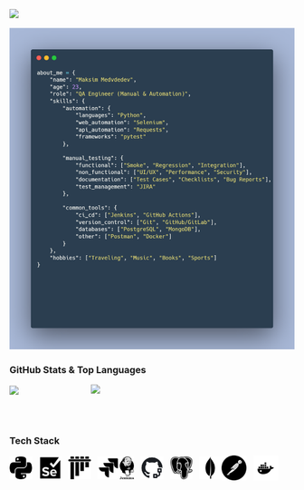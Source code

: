 [![](https://capsule-render.vercel.app/api?type=waving&color=0:6e88b8,30:96aacd,50:b9c7df,70:96aacd,100:6e88b8&height=170&section=header&text=Hi,%20lovely%20to%20see%20you%20👋🏼&fontSize=32&fontColor=22272e&fontAlignY=30)]()

<p align="center"><img src="./img/about_me.webp" width="850" /></p>

<h3>GitHub Stats & Top Languages</h3>
<a href="https://github.com/devdeM1">
<img align="center" src="https://github-readme-stats.vercel.app/api?username=devdeM1&hide_title=true&hide_border=true&show_icons=true&include_all_commits=true&count_private=true&theme=react&text_color=C2CBD3&title_color=ABCEE2&icon_color=ABCEE2" width="400"/>
</a>
<a href="https://github.com/devdeM1">
<img align="right" src="https://github-readme-stats.vercel.app/api/top-langs/?username=devdeM1&hide_title=true&hide_border=true&theme=react&text_color=C2CBD3&&title_color=ABCEE2&layout=compact&langs_count=8" width="360"/>
</a>

<br><br>

<h3>Tech Stack</h3>

<img height="40" src="img/python.jpg" align="center" title="Python">&nbsp;&nbsp;&nbsp;<img height="40" src="img/selenium.jpg" align="center" title="Selenium">&nbsp;&nbsp;&nbsp;<img height="40" src="img/pytest.jpg" align="center" title="Pytest">&nbsp;&nbsp;&nbsp;<img height="40" src="img/jira.jpg" align="center" title="JIRA"><img height="40" src="img/jenkins.jpg" align="center" title="Jenkins">&nbsp;&nbsp;&nbsp;<img height="40" src="img/git_actions.jpg" align="center" title="GitHub Actions">&nbsp;&nbsp;&nbsp;<img height="40" src="img/postgresql.jpg" align="center" title="PostgreSQL">&nbsp;&nbsp;&nbsp;<img height="40" src="img/mongodb.jpg" align="center" title="MongoDB"><img height="44" src="img/postman.jpg" align="center" title="Postman">&nbsp;&nbsp;&nbsp;<img height="44" src="img/docker.jpg" align="center" title="Docker">&nbsp;&nbsp;
